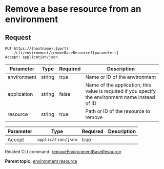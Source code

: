 # Remove a base resource from an environment

## Request

```
PUT https://{hostname}:{port}
    /cli/environment/removeBaseResource?{parameters}
Accept: application/json

```

|Parameter|Type|Required|Description|
|---------|----|--------|-----------|
|environment|string|true|Name or ID of the environment|
|application|string|false|Name of the application; this value is required if you specify the environment name instead of ID|
|resource|string|true|Path or ID of the resource to remove|

|Parameter|Type|Required|Description|
|---------|----|--------|-----------|
|Accept|`application/json`|true| |

Related CLI command: [removeEnvironmentBaseResource](udclient_removeenvironmentbaseresource.md).

**Parent topic:** [environment resource](../../com.ibm.udeploy.api.doc/topics/rest_cli_environment.md)

